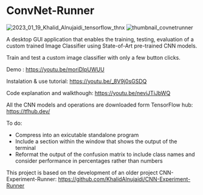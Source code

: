 # ConvNet-Runner


![2023_01_19_Khalid_Alnujaidi_tensorflow_thnx](https://user-images.githubusercontent.com/93127443/214782808-875e8ef1-5c4e-4afd-8022-9dbb6c00a766.png)
![thumbnail_covnetrunner](https://user-images.githubusercontent.com/93127443/201386192-70df8a6e-b7e5-451d-8264-eb8475ac7916.png)

A desktop GUI application that enables the training, testing, evaluation of a custom trained Image Classifier using State-of-Art pre-trained CNN models.


Train and test a custom image classifier with only a few button clicks.


Demo : https://youtu.be/moriDlpUWUU

Instalation & use tutorial: https://youtu.be/_8V9j0sGSDQ


Code explanation and walkthough: https://youtu.be/neviJTiJbWQ

All the CNN models and operations are downloaded form TensorFlow hub: https://tfhub.dev/


To do:
  - Compress into an exicutable standalone program
  - Include a section within the window that shows the output of the terminal
  - Reformat the output of the confusion matrix to include class names and consider performance in percentages rather than numbers


This project is based on the development of an older project CNN-Experiment-Runner: https://github.com/KhalidAlnujaidi/CNN-Experiment-Runner
